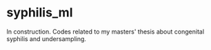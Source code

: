 # syphilis_ml
In construction. Codes related to my masters' thesis about congenital syphilis and undersampling.
